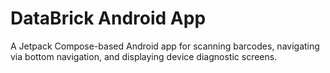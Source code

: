 
# DataBrick Android App

A Jetpack Compose-based Android app for scanning barcodes, navigating via bottom navigation, and displaying device diagnostic screens.
